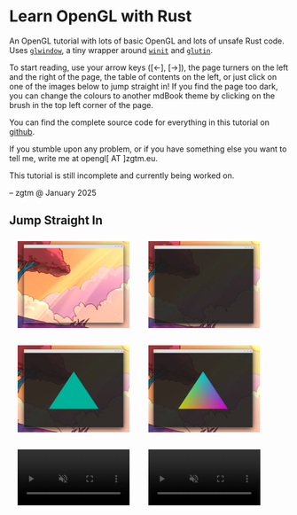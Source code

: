 # Learn OpenGL with Rust

An OpenGL tutorial with lots of basic OpenGL and lots of unsafe Rust code. Uses [`glwindow`](https://crates.io/crates/glwindow), a tiny wrapper around [`winit`](https://crates.io/crates/winit) and [`glutin`](https://crates.io/crates/glutin).

To start reading, use your arrow keys ([←], [→]), the page turners on the left and the right of the page, the table of contents on the left, or just click on one of the images below to jump straight in! If you find the page too dark, you can change the colours to another mdBook theme by clicking on the brush in the top left corner of the page.

You can find the complete source code for everything in this tutorial on [github](https://github.com/zgtm/opengl-tutorial/).

If you stumble upon any problem, or if you have something else you want to tell me, write me at <span id="openglatzgtmeu">opengl[ AT ]zgtm.eu</span>.

<script>
openglatzgtmeu = "opengl" + String.fromCharCode(64) + "zgtm.eu";
document.getElementById("openglatzgtmeu").innerHTML = '<a href="mailto:' + openglatzgtmeu + '">' + openglatzgtmeu +  '</a>';
</script>

This tutorial is still incomplete and currently being worked on.

– zgtm @ January 2025

## Jump Straight In

[<img style="width: 40%; margin: 0.5em 3%;" alt="Our first window"                         src="first_window_transparent.png"      >](chapter_1.md)
[<img style="width: 40%; margin: 0.5em 3%;" alt="Our first window with background"         src="background.png"                    >](chapter_2.md)

[<img style="width: 40%; margin: 0.5em 3%;" alt="Our first triangle"                       src="triangle.png"                      >](chapter_3.md)
[<img style="width: 40%; margin: 0.5em 3%;" alt="Our first coloured triangle"              src="coloured_triangle.png"             >](chapter_4.md)

[<video style="width: 40%; margin: 0.5em 3%;" autoplay loop muted><source type="video/mp4" src="rotating_triangle.mp4"    /></video>](chapter_5.md)
[<video style="width: 40%; margin: 0.5em 3%;" autoplay loop muted><source type="video/mp4" src="rotating_triangle_3d.mp4" /></video>](chapter_6.md)
